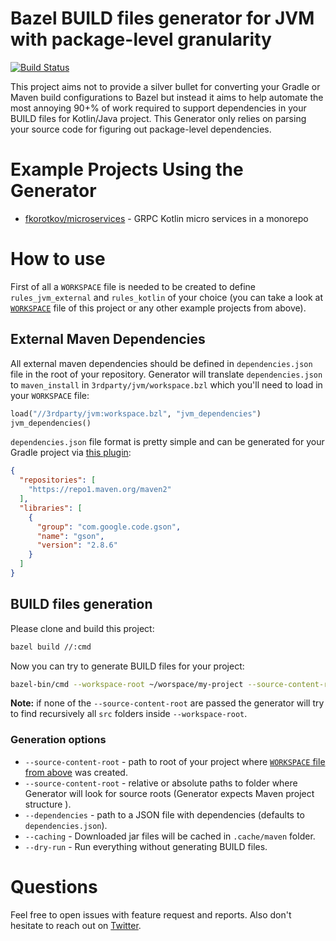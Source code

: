 # Bazel BUILD files generator for JVM with package-level granularity

[![Build Status](https://api.cirrus-ci.com/github/cirruslabs/bazel-project-generator.svg)](https://cirrus-ci.com/github/cirruslabs/bazel-project-generator)

This project aims not to provide a silver bullet for converting your Gradle or Maven build configurations to Bazel but
instead it aims to help automate the most annoying 90+% of work required to support dependencies in your BUILD files 
for Kotlin/Java project. This Generator only relies on parsing your source code for figuring out package-level dependencies.

# Example Projects Using the Generator

* [fkorotkov/microservices](https://github.com/fkorotkov/microservices) - GRPC Kotlin micro services in a monorepo

# How to use

First of all a `WORKSPACE` file is needed to be created to define `rules_jvm_external` and `rules_kotlin` of your choice
(you can take a look at [`WORKSPACE`](https://github.com/cirruslabs/bazel-project-generator/blob/master/WORKSPACE)
file of this project or any other example projects from above).

## External Maven Dependencies

All external maven dependencies should be defined in `dependencies.json` file in the root of your repository.
Generator will translate `dependencies.json` to `maven_install` in `3rdparty/jvm/workspace.bzl` which you'll need
to load in your `WORKSPACE` file:

```python
load("//3rdparty/jvm:workspace.bzl", "jvm_dependencies")
jvm_dependencies()
```

`dependencies.json` file format is pretty simple and can be generated for your Gradle project via [this plugin](https://github.com/fkorotkov/gradle-libraries-plugin):

```json
{
  "repositories": [
    "https://repo1.maven.org/maven2"
  ],
  "libraries": [
    {
      "group": "com.google.code.gson",
      "name": "gson",
      "version": "2.8.6"
    }
  ]
}
```

## BUILD files generation

Please clone and build this project:

```bash
bazel build //:cmd 
```

Now you can try to generate BUILD files for your project:

```bash
bazel-bin/cmd --workspace-root ~/worspace/my-project --source-content-root module1/src --source-content-root module2/src
```

**Note:** if none of the `--source-content-root` are passed the generator will try to find recursively all `src` folders inside `--workspace-root`.

### Generation options

* `--source-content-root` - path to root of your project where [`WORKSPACE` file from above](#how-to-use) was created.
* `--source-content-root` - relative or absolute paths to folder where Generator will look for source roots (Generator expects Maven project structure ).
* `--dependencies` - path to a JSON file with dependencies (defaults to `dependencies.json`). 
* `--caching` - Downloaded jar files will be cached in `.cache/maven` folder.
* `--dry-run` - Run everything without generating BUILD files.

# Questions

Feel free to open issues with feature request and reports. Also don't hesitate to reach out on [Twitter](https://twitter.com/fedor).
